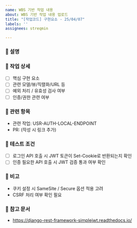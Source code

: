 ```yaml
---
name: WBS 기반 작업 내용
about: WBS 기반 작업 내용 업로드
title: "[작업코드] 구현요소 - 25/04/07"
labels: ''
assignees: streqmin

---
```


### 📝 설명
<!-- 해당 작업이 무엇을 구현하는지 명확하게 작성해주세요. 필요시 참고할 기능 코드나 상위 작업명을 같이 적어도 좋습니다. -->

### 🔧 작업 상세
- [ ] 핵심 구현 요소
- [ ] 관련 모델/뷰/직렬화/URL 등
- [ ] 예외 처리 / 유효성 검사 여부
- [ ] 인증/권한 관련 여부

### 🔗 관련 항목
- 관련 작업: USR-AUTH-LOCAL-ENDPOINT
- PR: (작성 시 링크 추가)

### 🧪 테스트 조건
- [ ] 로그인 API 호출 시 JWT 토큰이 Set-Cookie로 반환되는지 확인
- [ ] 인증 필요한 API 호출 시 JWT 검증 통과 여부 확인

### 🧠 비고
- 쿠키 설정 시 SameSite / Secure 옵션 적용 고려
- CSRF 처리 여부 확인 필요

### 📎 참고 문서
- https://django-rest-framework-simplejwt.readthedocs.io/
